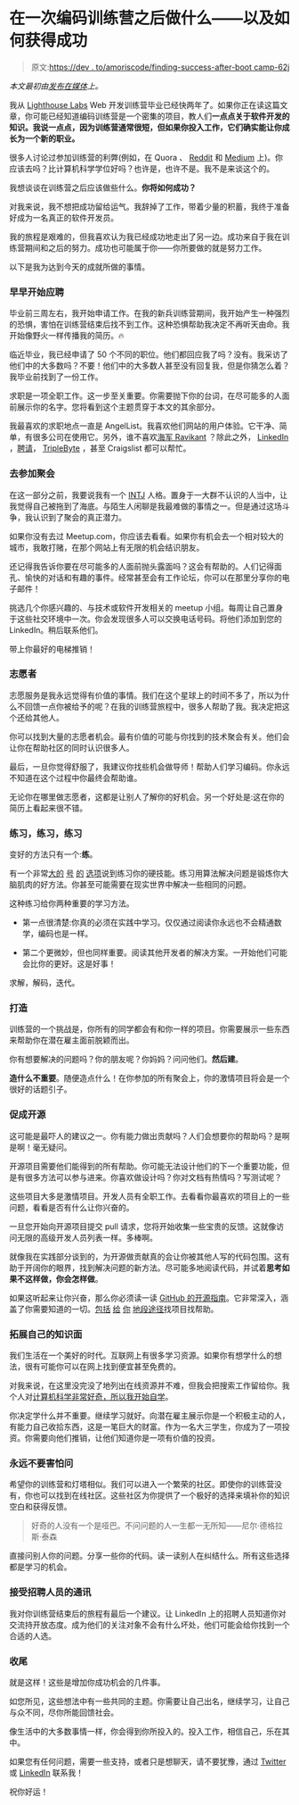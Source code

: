 # 在一次编码训练营之后做什么——以及如何获得成功

> 原文:[https://dev . to/amoriscode/finding-success-after-boot camp-62j](https://dev.to/amorriscode/finding-success-after-bootcamp-62j)

*本文最初由[发布在媒体](https://medium.com/@amorriscode/finding-success-after-bootcamp-e9b90a26393b)上。*

我从 [Lighthouse Labs](https://lighthouselabs.ca/) Web 开发训练营毕业已经快两年了。如果你正在读这篇文章，你可能已经知道编码训练营是一个密集的项目，教人们**一点点关于软件开发的知识。我说一点点，因为训练营通常很短，但如果你投入工作，它们确实能让你成长为一个新的职业。**

很多人讨论过参加训练营的利弊(例如，在 Quora 、 [Reddit](https://www.reddit.com/r/cscareerquestions/comments/7mo9h5/should_i_go_to_coding_bootcamp/) 和 [Medium](https://medium.com/bits-and-behavior/coding-bootcamps-vs-computer-science-degrees-what-employers-want-and-other-perspectives-4058a67e4f15) 上)。你应该去吗？比计算机科学学位好吗？也许是，也许不是。我不是来谈这个的。

我想谈谈在训练营之后应该做些什么。**你将如何成功？**

对我来说，我不想把成功留给运气。我辞掉了工作，带着少量的积蓄，我终于准备好成为一名真正的软件开发员。

我的旅程是艰难的，但我喜欢认为我已经成功地走出了另一边。成功来自于我在训练营期间和之后的努力。成功也可能属于你——你所要做的就是努力工作。

以下是我为达到今天的成就所做的事情。

### [](#start-applying-to-jobs-early)**早早开始应聘**

毕业前三周左右，我开始申请工作。在我的新兵训练营期间，我开始产生一种强烈的恐惧，害怕在训练营结束后找不到工作。这种恐惧帮助我决定不再听天由命。我开始像野火一样传播我的简历。🔥

临近毕业，我已经申请了 50 个不同的职位。他们都回应我了吗？没有。我采访了他们中的大多数吗？不要！他们中的大多数人甚至没有回复我，但是你猜怎么着？我毕业前找到了一份工作。

求职是一项全职工作。这一步至关重要。你需要抛下你的台词，在尽可能多的人面前展示你的名字。您将看到这个主题贯穿于本文的其余部分。

我最喜欢的求职地点一直是 AngelList。我喜欢他们网站的用户体验。它干净、简单，有很多公司在使用它。另外，谁不喜欢[海军 Ravikant](https://twitter.com/naval) ？除此之外， [LinkedIn](https://www.linkedin.com/jobs/) ，[聘请](https://hired.ca/)， [TripleByte](https://triplebyte.com/) ，甚至 Craigslist 都可以帮忙。

### [](#go-to-meetups)**去参加聚会**

在这一部分之前，我要说我有一个 [INTJ](https://www.16personalities.com/intj-personality) 人格。置身于一大群不认识的人当中，让我觉得自己被拖到了海底。与陌生人闲聊是我最难做的事情之一。但是通过这场斗争，我认识到了聚会的真正潜力。

如果你没有去过 Meetup.com，你应该去看看。如果你有机会去一个相对较大的城市，我敢打赌，在那个网站上有无限的机会结识朋友。

还记得我告诉你要在尽可能多的人面前抛头露面吗？这会有帮助的。人们记得面孔、愉快的对话和有趣的事件。经常甚至会有工作论坛，你可以在那里分享你的电子邮件！

挑选几个你感兴趣的、与技术或软件开发相关的 meetup 小组。每周让自己置身于这些社交环境中一次。你会发现很多人可以交换电话号码。将他们添加到您的 LinkedIn。稍后联系他们。

带上你最好的电梯推销！

### [](#volunteer)**志愿者**

志愿服务是我永远觉得有价值的事情。我们在这个星球上的时间不多了，所以为什么不回馈一点你被给予的呢？在我的训练营旅程中，很多人帮助了我。我决定把这个还给其他人。

你可以找到大量的志愿者机会。最有价值的可能与你找到的技术聚会有关。他们会让你在帮助社区的同时认识很多人。

最后，一旦你觉得舒服了，我建议你找些机会做导师！帮助人们学习编码。你永远不知道在这个过程中你最终会帮助谁。

无论你在哪里做志愿者，这都是让别人了解你的好机会。另一个好处是:这在你的简历上看起来很不错。

### [](#practice-practice-practice)**练习，练习，练习**

变好的方法只有一个:**练**。

有一个非常[大的](http://codefights.com/) [号](http://www.codewars.com/) [的](https://leetcode.com/) [选项](http://exercism.io/)说到练习你的硬技能。练习用算法解决问题是锻炼你大脑肌肉的好方法。你甚至可能需要在现实世界中解决一些相同的问题。

这种练习给你两种重要的学习方法。

*   第一点很清楚:你真的必须在实践中学习。仅仅通过阅读你永远也不会精通数学，编码也是一样。

*   第二个更微妙，但也同样重要。阅读其他开发者的解决方案。一开始他们可能会比你的更好。这是好事！

求解，解码，迭代。

### [](#build)**打造**

训练营的一个挑战是，你所有的同学都会有和你一样的项目。你需要展示一些东西来帮助你在潜在雇主面前脱颖而出。

你有想要解决的问题吗？你的朋友呢？你妈妈？问问他们。**然后建**。

**造什么不重要**。随便造点什么！在你参加的所有聚会上，你的激情项目将会是一个很好的话题引子。

### [](#contribute-to-open-source)**促成开源**

这可能是最吓人的建议之一。你有能力做出贡献吗？人们会想要你的帮助吗？是啊是啊！毫无疑问。

开源项目需要他们能得到的所有帮助。你可能无法设计他们的下一个重要功能，但是有很多方法可以参与进来。你喜欢做设计吗？你对文档有热情吗？写测试呢？

这些项目大多是激情项目。开发人员有全职工作。去看看你最喜欢的项目上的一些问题，看看是否有什么让你兴奋的。

一旦您开始向开源项目提交 pull 请求，您将开始收集一些宝贵的反馈。这就像访问无限的高级开发人员列表一样。多棒啊。

就像我在实践部分谈到的，为开源做贡献真的会让你被其他人写的代码包围。这有助于开阔你的眼界，找到解决问题的新方法。尽可能多地阅读代码，并试着**思考如果不这样做，你会怎样做**。

如果这听起来让你兴奋，那么你必须读一读 [GitHub 的开源指南](https://opensource.guide/how-to-contribute/)。它非常深入，涵盖了你需要知道的一切。[包括](https://up-for-grabs.net/) [给](https://opensourcefriday.com/) [你](http://www.firsttimersonly.com/) [地段](https://yourfirstpr.github.io/)[途径](https://24pullrequests.com/)找项目找帮助。

### [](#expand-your-knowledge)**拓展自己的知识面**

我们生活在一个美好的时代。互联网上有很多学习资源。如果你有想学什么的想法，很有可能你可以在网上找到便宜甚至免费的。

对我来说，在这里没完没了地列出在线资源并不难，但我会把搜索工作留给你。我个人对[计算机科学非常好奇，所以我开始自学](https://github.com/ossu/computer-science)。

你决定学什么并不重要。继续学习就好。向潜在雇主展示你是一个积极主动的人，有能力自己收拾东西，这是一笔巨大的财富。作为一名大三学生，你成为了一项投资。你需要向他们推销，让他们知道你是一项有价值的投资。

### [](#never-be-afraid-to-ask)**永远不要害怕问**

希望你的训练营和灯塔相似。我们可以进入一个繁荣的社区。即使你的训练营没有，你也可以找到在线社区。这些社区为你提供了一个极好的选择来填补你的知识空白和获得反馈。

> 好奇的人没有一个是哑巴。不问问题的人一生都一无所知——尼尔·德格拉斯·泰森

直接问别人你的问题。分享一些你的代码。读一读别人在纠结什么。所有这些选择都是学习的机会。

### [](#accept-recruiter-communications)**接受招聘人员的通讯**

我对你训练营结束后的旅程有最后一个建议。让 LinkedIn 上的招聘人员知道你对交流持开放态度。成为他们的关注对象不会有什么坏处，他们可能会给你找到一个合适的人选。

### [](#wrapping-up)**收尾**

就是这样！这些是增加你成功机会的几件事。

如您所见，这些想法中有一些共同的主题。你需要让自己出名，继续学习，让自己与众不同，尽你所能回馈社会。

像生活中的大多数事情一样，你会得到你所投入的。投入工作，相信自己，乐在其中。

如果您有任何问题，需要一些支持，或者只是想聊天，请不要犹豫，通过 [Twitter](https://twitter.com/amorriscode) 或 [LinkedIn](https://www.linkedin.com/in/amorriscode/) 联系我！

祝你好运！